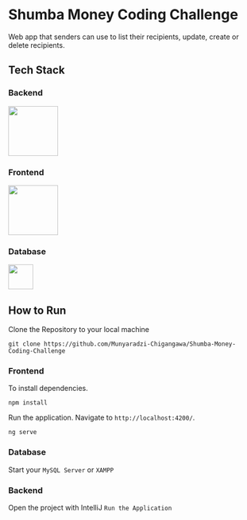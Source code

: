 
# Shumba Money Coding Challenge
Web app that senders can use to list their recipients, update, create or delete recipients.

## Tech Stack
<p align="left">
  <h3>Backend</h3>
  <img src= "https://www.vectorlogo.zone/logos/springio/springio-ar21.svg" width= "100"/>
    <h3>Frontend</h3>
  <img src ="https://www.vectorlogo.zone/logos/angular/angular-ar21.svg" width = "100"/>
 
  
  <h3>Database</h3>
  <p align="left">
  <img src = "https://www.vectorlogo.zone/logos/mysql/mysql-icon.svg" width = "50" />

  
  ## How to Run 
  Clone the Repository to your local machine
  ```console  
git clone https://github.com/Munyaradzi-Chigangawa/Shumba-Money-Coding-Challenge
```
  ### Frontend
  
  To install dependencies.
```console  
npm install
```
  
Run the application. Navigate to `http://localhost:4200/`.
  ```console  
ng serve
```
  
  ### Database 
  Start your `MySQL Server` or `XAMPP`
  
  ### Backend
  Open the project with IntelliJ
  `Run the Application`
  
  
  
